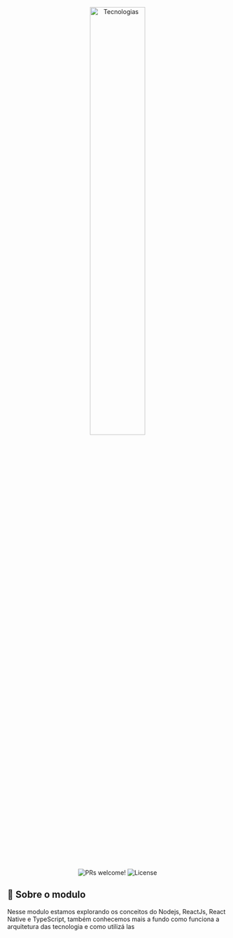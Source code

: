 <p align="center">
  <img alt="Tecnologias" src="https://snipcart.com/media/203792/node-js-react-strapi-1.png" width="50%">
</p>

<p align="center">
 <img src="https://img.shields.io/static/v1?label=PRs&message=welcome&color=8257E5&labelColor=000000" alt="PRs welcome!" />

  <img alt="License" src="https://img.shields.io/static/v1?label=license&message=MIT&color=8257E5&labelColor=000000">
</p>

## :rocket: Sobre o modulo

Nesse modulo estamos explorando os conceitos do Nodejs, ReactJs, React Native e TypeScript, também conhecemos mais a fundo como funciona a arquitetura das tecnologia e como utilizá las